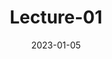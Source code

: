 ---
type: lecture
date: 2023-01-05
title: Lecture-01

# optional
# please use /static_files/notes directory to store notes
# thumbnail: /static_files/path/to/image.jpg

# optional
tldr: "Introduction: What is a signal and why this course?"
# optional
# set it to true if you dont want this lecture to appear in the updates section
hide_from_announcments: false

# optional
links: 
    #- url: /static_files/presentations/lec.zip
    #  name: notes
    #- url: /static_files/presentations/code.zip
    #  name: codes
    - url: /static_files/presentations/iitG_DA623_lect_01.pdf
      name: slides
    #- url: /static_files/presentations/lec.zip
    #  name: other
---